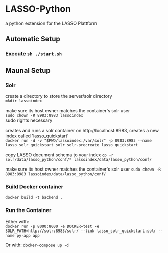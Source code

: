 # LASSO-Python

a python extension for the LASSO Plattform

## Automatic Setup

### Execute ```sh ./start.sh```

## Maunal Setup

### Solr

create a directory to store the server/solr directory <br>
```mkdir lassoindex```

make sure its host owner matches the container's solr user <br>
```sudo chown -R 8983:8983 lassoindex```<br>
sudo rights necessary

creates and runs a solr container on http://localhost:8983, creates a new index called 'lasso_quickstart' <br>
```docker run -d -v "$PWD/lassoindex:/var/solr" -p 8983:8983 --name lasso_solr_quickstart solr solr-precreate lasso_quickstart```

copy LASSO document schema to your index
```cp -r solr/data/lasso_python/conf/* lassoindex/data/lasso_python/conf/```

make sure its host owner matches the container's solr user
```sudo chown -R 8983:8983 lassoindex/data/lasso_python/conf/```

### Build Docker container

```docker build -t backend .```

### Run the Container

Either with: <br>
```docker run -p 8000:8000 -e DOCKER=test -e SOLR_PATH=http://solr:8983/solr/ --link lasso_solr_quickstart:solr --name py-app app```

Or with:
```docker-compose up -d```




